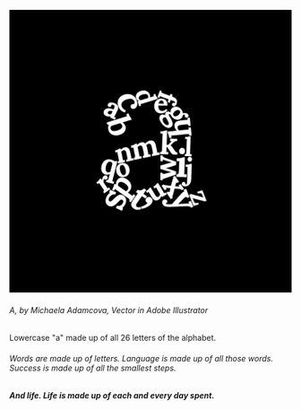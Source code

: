 ![Lowercase "a" made up of all 26 letters of the alphabet.](letter-a-madamcova.png)
###### *A*, by Michaela Adamcova, Vector in Adobe Illustrator

Lowercase "a" made up of all 26 letters of the alphabet.

###### Words are made up of letters. Language is made up of all those words. Success is made up of all the smallest steps.
##### And life. Life is made up of each and every day spent.
